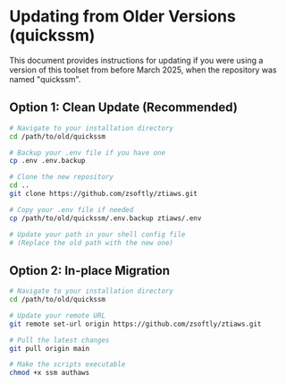 # Updating from Older Versions (quickssm)

This document provides instructions for updating if you were using a version of this toolset from before March 2025, when the repository was named "quickssm".

## Option 1: Clean Update (Recommended)

```bash
# Navigate to your installation directory
cd /path/to/old/quickssm

# Backup your .env file if you have one
cp .env .env.backup

# Clone the new repository
cd ..
git clone https://github.com/zsoftly/ztiaws.git

# Copy your .env file if needed
cp /path/to/old/quickssm/.env.backup ztiaws/.env

# Update your path in your shell config file
# (Replace the old path with the new one)
```

## Option 2: In-place Migration

```bash
# Navigate to your installation directory
cd /path/to/old/quickssm

# Update your remote URL
git remote set-url origin https://github.com/zsoftly/ztiaws.git

# Pull the latest changes
git pull origin main

# Make the scripts executable
chmod +x ssm authaws
```
